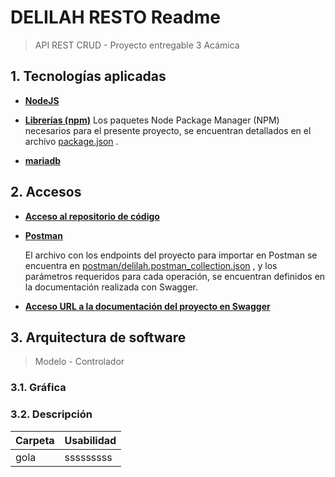 
# **DELILAH RESTO Readme**
> API REST CRUD - Proyecto entregable 3 Acámica
## 1. **Tecnologías aplicadas**


* [**NodeJS**](https://nodejs.org/es/)

* [**Librerías (npm)**](https://www.npmjs.com/)
Los paquetes Node Package Manager (NPM) necesarios para el presente proyecto, se encuentran detallados en el archivo [package.json](https://github.com/GustavoCarrena/delilah_resto/blob/main/package.json) .
* [**mariadb**](https://mariadb.org/documentation/)

## 2. **Accesos**

* [**Acceso al repositorio de código**](https://github.com/GustavoCarrena/delilah_resto.git)

* [**Postman**](https://www.postman.com/)

    El archivo con los endpoints del proyecto para importar en Postman se encuentra en [postman/delilah.postman_collection.json](https://github.com/GustavoCarrena/delilah_resto/blob/main/postman/delilah.postman_collection.json) , y los parámetros requeridos para cada operación, se encuentran definidos en la documentación realizada con Swagger.

* [**Acceso URL a la documentación del proyecto en Swagger**](http://localhost:3000/delilah_documentation/)
## 3. **Arquitectura de software**
>Modelo - Controlador

### 3.1. Gráfica


### 3.2. Descripción
|Carpeta    |Usabilidad |
| ----------| --------  |
| gola      |sssssssss  |